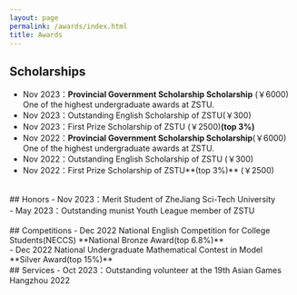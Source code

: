 ```yaml
---
layout: page
permalink: /awards/index.html
title: Awards
---
```



## Scholarships

- Nov 2023：**Provincial Government Scholarship Scholarship** (￥6000)<br>One of the highest undergraduate awards at ZSTU.
- Nov 2023：Outstanding English Scholarship of ZSTU(￥300)
- Nov 2023：First Prize Scholarship of ZSTU (￥2500)**(top 3%)** 
- Nov 2022：**Provincial Government Scholarship Scholarship**(￥6000)<br>One of the highest undergraduate awards at ZSTU.
- Nov 2022：Outstanding English Scholarship of ZSTU (￥300)
- Nov 2022：First Prize Scholarship of ZSTU**(top 3%)** (￥2500)
<br>
## Honors
- Nov 2023：Merit Student of ZheJiang Sci-Tech University<br>
- May 2023：Outstanding munist Youth League member of ZSTU<br>
<br>
## Competitions
- Dec 2022 National English Competition for College Students(NECCS) **National Bronze Award(top 6.8%)**<br>
- Dec 2022 National Undergraduate Mathematical Contest in Model **Silver Award(top 15%)**<br>
## Services
- Oct 2023：Outstanding volunteer at the 19th Asian Games Hangzhou 2022<br>
